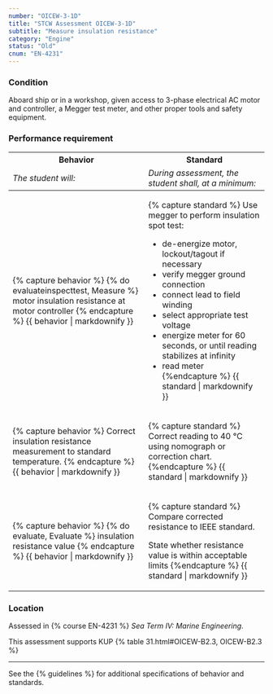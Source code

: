 ```yaml
---
number: "OICEW-3-1D"
title: "STCW Assessment OICEW-3-1D"
subtitle: "Measure insulation resistance"
category: "Engine"
status: "Old"
cnum: "EN-4231"
---
```

### Condition

Aboard ship or in a workshop, given access to 3-phase electrical AC motor and controller, a Megger test meter, and other proper tools and safety equipment.

### Performance requirement 

<table width='100%' class='Guidelines'>
 <thead>
 <tr>
     <th class='thirty'>Behavior</th>
     <th class='seventy'>Standard</th>
 </tr>
 <tr>
     <td><em>The student will:</em></td>
     <td><em>During assessment, the student shall, at a minimum:</em></td>
 </tr>
 </thead>
 <tbody>
 

<tr><td>

{% capture behavior %}
{% do evaluateinspecttest, Measure %} motor insulation resistance at motor controller
{% endcapture %}
{{ behavior | markdownify }}

</td><td>

{% capture standard %}
Use megger to perform insulation spot test:

  * de-energize motor, lockout/tagout if necessary
  * verify megger ground connection
  * connect lead to field winding
  * select appropriate test voltage
  * energize meter for 60 seconds, or until reading stabilizes at infinity
  * read meter
{%endcapture %}
{{ standard | markdownify }}

</td></tr>



<tr><td>

{% capture behavior %}
Correct insulation resistance measurement to standard temperature.
{% endcapture %}
{{ behavior | markdownify }}

</td><td>

{% capture standard %}
Correct reading to 40 °C using nomograph or correction chart.
{%endcapture %}
{{ standard | markdownify }}

</td></tr>



<tr><td>

{% capture behavior %}
{% do evaluate, Evaluate %} insulation resistance value
{% endcapture %}
{{ behavior | markdownify }}

</td><td>

{% capture standard %}
Compare corrected resistance to IEEE standard.

State whether resistance value is within acceptable limits
{%endcapture %}
{{ standard | markdownify }}

</td></tr>



 </tbody>
 </table>

### Location

Assessed in  {% course  EN-4231 %}  *Sea Term IV: Marine Engineering*.

This assessment supports KUP {% table 31.html#OICEW-B2.3, OICEW-B2.3 %}

***



See the {% guidelines %} for additional specifications of behavior and standards.
